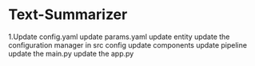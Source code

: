 # Text-Summarizer

1.Update config.yaml
update params.yaml
update entity
update the configuration manager in src config
update components
update pipeline
update the main.py
update the app.py 